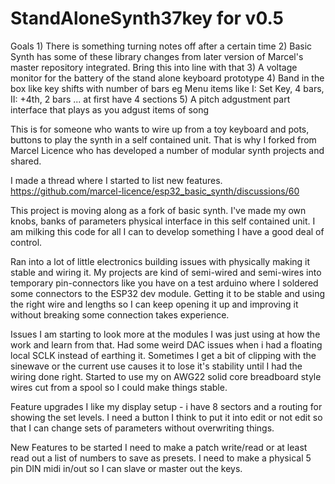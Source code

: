 # StandAloneSynth37key for v0.5

Goals 1) There is something turning notes off after a certain time
      2) Basic Synth has some of these library changes from later version of Marcel's master repository integrated. Bring this into line with that
      3) A voltage monitor for the battery of the stand alone keyboard prototype
      4) Band in the box like key shifts with number of bars eg Menu items like I: Set Key, 4 bars, II: +4th, 2 bars ... at first have 4 sections
      5) A pitch adgustment part interface that plays as you adgust items of song
      
This is for someone who wants to wire up from a toy keyboard and pots, buttons to play the synth in a self contained unit. That is why I forked from Marcel Licence 
who has developed a number of modular synth projects and shared.

I made a thread where I started to list new features.
https://github.com/marcel-licence/esp32_basic_synth/discussions/60


This project is moving along as a fork of basic synth. I've made my own knobs, banks of parameters physical interface in this self contained unit.
I am milking this code for all I can to develop something I have a good deal of control.

Ran into a lot of little electronics building issues with physically making it stable and wiring it. My projects are kind of semi-wired and semi-wires into temporary pin-connectors like you have on a test arduino where I soldered some connectors to the ESP32 dev module.
Getting it to be stable and using the right wire and lengths so I can keep opening it up and improving it without breaking some connection takes experience. 

Issues
I am starting to look more at the modules I was just using at how the work and learn from that.
Had some weird DAC issues when i had a floating local SCLK instead of earthing it. 
Sometimes I get a bit of clipping with the sinewave or the current use causes it to lose it's stability until I had the wiring done right. 
Started to use my on AWG22 solid core breadboard style wires cut from a spool so I could make things stable.

Feature upgrades
I like my display setup - i have 8 sectors and a routing for showing the set levels. I need a button I think to put it into edit or not edit so that I can change sets of parameters without overwriting things.

New Features to be started
I need to make a patch write/read or at least read out a list of numbers to save as presets.
I need to make a physical 5 pin DIN midi in/out so I can slave or master out the keys.

